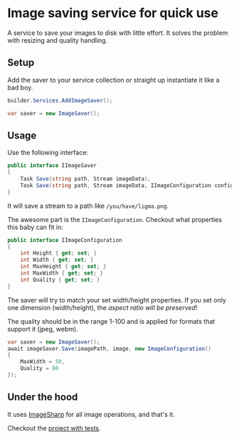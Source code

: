 # Image saving service for quick use

A service to save your images to disk with little effort. It solves the problem with resizing and quality handling.

## Setup

Add the saver to your service collection or straight up instantiate it like a bad boy.

```csharp
builder.Services.AddImageSaver();

var saver = new ImageSaver();
```


## Usage

Use the following interface:

```csharp
public interface IImageSaver
{
    Task Save(string path, Stream imageData);
    Task Save(string path, Stream imageData, IImageConfiguration config);
}
```

It will save a stream to a path like `/you/have/ligma.png`.

The awesome part is the `IImageConfiguration`. Checkout what properties this baby can fit in:

```csharp
public interface IImageConfiguration
{
    int Height { get; set; }
    int Width { get; set; }
    int MaxHeight { get; set; }
    int MaxWidth { get; set; }
    int Quality { get; set; }
}
```

The saver will try to match your set width/height properties. If you set only one dimension (width/height), the *aspect ratio will be preserved*!

The quality should be in the range 1-100 and is applied for formats that support it (jpeg, webm). 

```csharp
var saver = new ImageSaver();
await imageSaver.Save(imagePath, image, new ImageConfiguration()
{
    MaxWidth = 50,
    Quality = 80
});
```

## Under the hood

It uses [ImageSharp](https://sixlabors.com/products/imagesharp/) for all image operations, and that's it. 

Checkout the [project with tests](./src/MartinDrozdik.Services.ImageSaving.Tests).

